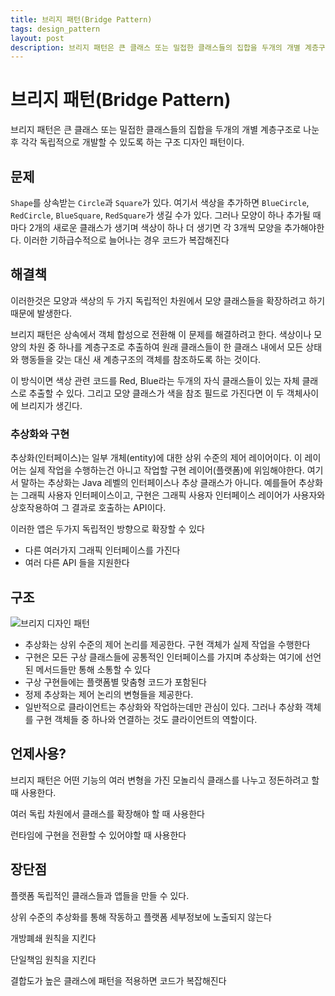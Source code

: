 ```yaml
---
title: 브리지 패턴(Bridge Pattern)
tags: design_pattern
layout: post
description: 브리지 패턴은 큰 클래스 또는 밀접한 클래스들의 집합을 두개의 개별 계층구조로 나눈 후 각각 독립적으로 개발할 수 있도록 하는 구조 디자인 패턴이다.
---
```


# 브리지 패턴(Bridge Pattern)

브리지 패턴은 큰 클래스 또는 밀접한 클래스들의 집합을 두개의 개별 계층구조로 나눈 후 각각 독립적으로 개발할 수 있도록 하는 구조 디자인 패턴이다.

## 문제

`Shape`를 상속받는 `Circle`과 `Square`가 있다. 여기서 색상을 추가하면 `BlueCircle`, `RedCircle`, `BlueSquare`, `RedSquare`가 생길 수가 있다. 그러나 모양이 하나 추가될 때마다 2개의 새로운 클래스가 생기며 색상이 하나 더 생기면 각 3개씩 모양을 추가해야한다. 이러한 기하급수적으로 늘어나는 경우 코드가 복잡해진다

## 해결책

이러한것은 모양과 색상의 두 가지 독립적인 차원에서 모양 클래스들을 확장하려고 하기 때문에 발생한다.

브리지 패턴은 상속에서 객체 합성으로 전환해 이 문제를 해결하려고 한다. 색상이나 모양의 차원 중 하나를 계층구조로 추출하여 원래 클래스들이 한 클래스 내에서 모든 상태와 행동들을 갖는 대신 새 계층구조의 객체를 참조하도록 하는 것이다.

이 방식이면 색상 관련 코드를 Red, Blue라는 두개의 자식 클래스들이 있는 자체 클래스로 추출할 수 있다. 그리고 모양 클래스가 색을 참조 필드로 가진다면 이 두 객체사이에 브리지가 생긴다.

### 추상화와 구현

추상화(인터페이스)는 일부 개체(entity)에 대한 상위 수준의 제어 레이어이다. 이 레이어는 실제 작업을 수행하는건 아니고 작업할 구현 레이어(플랫폼)에 위임해야한다. 여기서 말하는 추상화는 Java 레벨의 인터페이스나 추상 클래스가 아니다. 예를들어 추상화는 그래픽 사용자 인터페이스이고, 구현은 그래픽 사용자 인터페이스 레이어가 사용자와 상호작용하여 그 결과로 호출하는 API이다.

이러한 앱은 두가지 독립적인 방향으로 확장할 수 있다

- 다른 여러가지 그래픽 인터페이스를 가진다
- 여러 다른 API 들을 지원한다

## 구조

![브리지 디자인 패턴](https://refactoring.guru/images/patterns/diagrams/bridge/structure-ko.png?id=3a6aa3114517cd410257fadb0754713a)

- 추상화는 상위 수준의 제어 논리를 제공한다. 구현 객체가 실제 작업을 수행한다
- 구현은 모든 구상 클래스들에 공통적인 인터페이스를 가지며 추상화는 여기에 선언된 메서드들만 통해 소통할 수 있다
- 구상 구현들에는 플랫폼별 맞춤형 코드가 포함된다
- 정제 추상화는 제어 논리의 변형들을 제공한다.
- 일반적으로 클라이언트는 추상화와 작업하는데만 관심이 있다. 그러나 추상화 객체를 구현 객체들 중 하나와 연결하는 것도 클라이언트의 역할이다.

## 언제사용?

브리지 패턴은 어떤 기능의 여러 변형을 가진 모놀리식 클래스를 나누고 정돈하려고 할 때 사용한다.

여러 독립 차원에서 클래스를 확장해야 할 때 사용한다

런타임에 구현을 전환할 수 있어야할 때 사용한다

## 장단점

플랫폼 독립적인 클래스들과 앱들을 만들 수 있다.

상위 수준의 추상화를 통해 작동하고 플랫폼 세부정보에 노출되지 않는다

개방폐쇄 원칙을 지킨다

단일책임 원칙을 지킨다

결합도가 높은 클래스에 패턴을 적용하면 코드가 복잡해진다